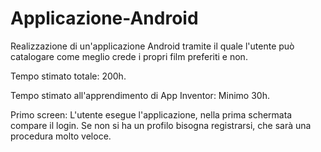 # Applicazione-Android
Realizzazione di un'applicazione Android tramite il quale l'utente può catalogare come meglio crede i propri film preferiti e non.

Tempo stimato totale:
200h.

Tempo stimato all'apprendimento di App Inventor:
Minimo 30h.

Primo screen:
L'utente esegue l'applicazione, nella prima schermata compare il login. Se non si ha un profilo bisogna registrarsi, che sarà una procedura molto veloce. 
